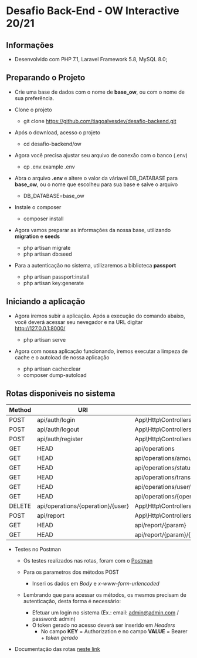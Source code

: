 # Desafio Back-End - OW Interactive 20/21

## Informações

- Desenvolvido com PHP 7.1, Laravel Framework 5.8, MySQL 8.0;

## Preparando o Projeto

- Crie uma base de dados com o nome de **base_ow**, ou com o nome de sua preferência.

- Clone o projeto
	- git clone https://github.com/tiagoalvesdev/desafio-backend.git

- Após o download, acesso o projeto
	- cd desafio-backend/ow

- Agora você precisa ajustar seu arquivo de conexāo com o banco (.env)
	- cp .env.example .env

- Abra o arquivo **.env** e altere o valor da váriavel DB_DATABASE para **base_ow**, ou o nome que escolheu para sua base e salve o arquivo
	- DB_DATABASE=base_ow

- Instale o composer
	- composer install

- Agora vamos preparar as informações da nossa base, utilizando **migration** e **seeds**
	- php artisan migrate
	- php artisan db:seed

- Para a autenticação no sistema, utilizaremos a biblioteca **passport**
	- php artisan passport:install
	- php artisan key:generate

## Iniciando a aplicação

- Agora iremos subir a aplicação. Após a execução do comando abaixo, você deverá acessar seu nevegador e na URL digitar http://127.0.0.1:8000/
	- php artisan serve

- Agora com nossa aplicação funcionando, iremos executar a limpeza de cache e o autoload de nossa aplicação
	- php artisan cache:clear
	- composer dump-autoload

## Rotas disponiveis no sistema

Method      | URI                                      | Action
----------- | ---------------------------------------- | -------------------------------------------------------
POST		| api/auth/login                           | App\Http\Controllers\AuthenticationController@login 
POST        | api/auth/logout                          | App\Http\Controllers\AuthenticationController@logout 
POST        | api/auth/register                        | App\Http\Controllers\AuthenticationController@register
GET|HEAD    | api/operations                           | App\Http\Controllers\OperationsController@index
GET|HEAD    | api/operations/amount/{user}             | App\Http\Controllers\OperationsController@amountUser
GET|HEAD    | api/operations/status/{status}           | App\Http\Controllers\OperationsController@showStatus
GET|HEAD    | api/operations/transaction/{transaction} | App\Http\Controllers\OperationsController@showTransaction
GET|HEAD    | api/operations/user/{user}               | App\Http\Controllers\OperationsController@showUser
GET|HEAD    | api/operations/{operation}               | App\Http\Controllers\OperationsController@show
DELETE      | api/operations/{operation}/{user}        | App\Http\Controllers\OperationsController@eliminate
POST        | api/report                               | App\Http\Controllers\OperationsController@reportPost
GET|HEAD    | api/report/{param}                       | App\Http\Controllers\OperationsController@reportGet
GET|HEAD    | api/report/{param}/{user}                | App\Http\Controllers\OperationsController@reportGet


- Testes no Postman
	- Os testes realizados nas rotas, foram com o [Postman](https://www.postman.com/)

	- Para os parametros dos métodos POST
		- Inseri os dados em *Body* e *x-www-form-urlencoded*

	- Lembrando que para acessar os métodos, os mesmos precisam de autenticação, desta forma é necessário:
		- Efetuar um login no sistema (Ex.: email: admin@admin.com / password: admin)
		- O token gerado no acesso deverá ser inserido em *Headers*
			- No campo **KEY** = Authorization e no campo **VALUE** = Bearer + *token gerado*

- Documentação das rotas [neste link](https://documenter.getpostman.com/view/12479411/TVCcXV7d/)